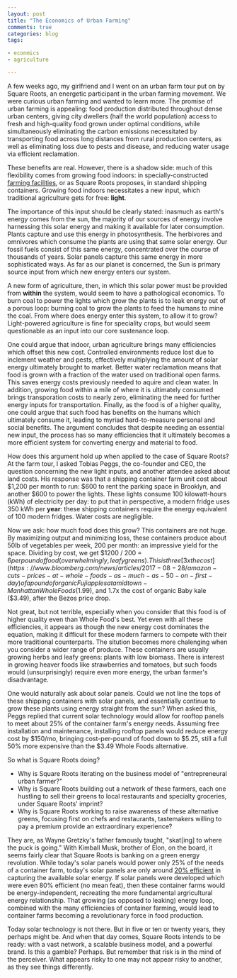 ```yaml
---
layout: post
title: "The Economics of Urban Farming"
comments: true
categories: blog
tags:

- econmics
- agriculture

---
```


A few weeks ago, my girlfriend and I went on an urban farm tour put on by Square Roots, an energetic participant in the urban farming movement. We were curious urban farming and wanted to learn more. The promise of urban farming is appealing: food production distributed throughout dense urban centers, giving city dwellers (half the world population) access to fresh and high-quality food grown under optimal conditions, while simultaneously eliminating the carbon emissions necessitated by transporting food across long distances from rural production centers, as well as eliminating loss due to pests and disease, and reducing water usage via efficient reclamation.

These benefits are real. However, there is a shadow side: much of this flexibility comes from growing food indoors: in specially-constructed [farming facilities](http://aerofarms.com/), or as Square Roots proposes, in standard shipping containers. Growing food indoors necessitates a new input, which traditional agriculture gets for free:  **light**.

The importance of this input should be clearly stated: inasmuch as earth's energy comes from the sun, the majority of our sources of energy involve harnessing this solar energy and making it available for later consumption. Plants capture and use this energy in photosynthesis. The herbivores and omnivores which consume the plants are using that same solar energy. Our fossil fuels consist of this same energy, concentrated over the course of thousands of years. Solar panels capture this same energy in more sophisticated ways. As far as our planet is concerned, the Sun is primary source input from which new energy enters our system.

A new form of agriculture, then, in which this solar power must be provided from **within** the system, would seem to have a pathological economics. To burn coal to power the lights which grow the plants is to leak energy out of a porous loop: burning coal to grow the plants to feed the humans to mine the coal. From where does energy enter this system, to allow it to grow? Light-powered agriculture is fine for speciality crops, but would seem questionable as an input into our core sustenance loop.

One could argue that indoor, urban agriculture brings many efficiencies which offset this new cost. Controlled environments reduce lost due to inclement weather and pests, effectively multiplying the amount of solar energy ultimately brought to market. Better water reclamation means that food is grown with a fraction of the water used on traditional open farms. This saves energy costs previously needed to aquire and clean water. In addition, growing food within a mile of where it is ultimately consumed brings transporation costs to nearly zero, eliminating the need for further energy inputs for transportation. Finally, as the food is of a higher quality, one could argue that such food has benefits on the humans which ultimately consume it, leading to myriad hard-to-measure personal and social benefits. The argument concludes that despite needing an essential new input, the process has so many efficiencies that it ultimately becomes a more efficient system for converting energy and material to food.

How does this argument hold up when applied to the case of Square Roots? At the farm tour, I asked Tobias Peggs, the co-founder and CEO, the question concerning the new light inputs, and another attendee asked about land costs. His response was that a shipping container farm unit cost about $1,200 per month to run: $600 to rent the parking space in Brooklyn, and another $600 to power the lights. These lights consume 100 kilowatt-hours (kWh) of electricity per day: to put that in perspective, a modern fridge uses 350 kWh per **year**: these shipping containers require the energy equivalent of 100 modern fridges. Water costs are negligible.

Now we ask: how much food does this grow? This containers are not huge. By maximizing output and minimizing loss, these containers produce about 50lb of vegetables per week, 200 per month: an impressive yield for the space. Dividing by cost, we get $1200 / 200 = $6 per pound of food (overwhelmingly, leafy greens). This is three [3x the cost](https://www.bloomberg.com/news/articles/2017-08-28/amazon-cuts-prices-at-whole-foods-as-much-as-50-on-first-day) of a pound of organic Fuji apples at a midtown-Manhattan Whole Foods ($1.99), and 1.7x the cost of organic Baby kale ($3.49), after the Bezos price drop.

Not great, but not terrible, especially when you consider that this food is of higher quality even than Whole Food's best. Yet even with all these efficiencies, it appears as though the new energy cost dominates the equation, making it difficult for these modern farmers to compete with their more traditional counterparts. The sitution becomes more chalenging when you consider a wider range of produce. These containers are usually growing herbs and leafy greens: plants with low biomass. There is interest in growing heaver foods like strawberries and tomatoes, but such foods would (unsurprisingly) require even more energy, the urban farmer's disadvantage.

One would naturally ask about solar panels. Could we not line the tops of these shipping containers with solar panels, and essentially continue to grow these plants using energy straight from the sun? When asked this, Peggs replied that current solar technology would allow for rooftop panels to meet about 25% of the container farm's energy needs. Assuming free installation and maintenance, installing rooftop panels would reduce energy cost by $150/mo, bringing cost-per-pound of food down to $5.25, still a full 50% more expensive than the $3.49 Whole Foods alternative.

So what is Square Roots doing?

- Why is Square Roots iterating on the business model of "entrepreneural urban farmer?"
- Why is Square Roots building out a network of these farmers, each one hustling to sell their greens to local restaurants and specialty groceries, under Square Roots' imprint?
- Why is Square Roots working to raise awareness of these alternative greens, focusing first on chefs and restaurants, tastemakers willing to pay a premium provide an extraordinary experience?

They are, as Wayne Gretzky's father famously taught, "skat[ing] to where the puck is going." With Kimball Musk, brother of Elon, on the board, it seems fairly clear that Square Roots is banking on a green energy revolution. While today's solar panels would power only 25% of the needs of a container farm, today's solar panels are only around [20% efficient](https://www.technologyreview.com/s/600922/first-solars-cells-break-efficiency-record/) in capturing the available solar energy. If solar panels were developed which were even 80% efficient (no mean feat), then these container farms would be energy-independent, recreating the more fundamental argricultural energy relationship. That growing (as opposed to leaking) energy loop, combined with the many efficiencies of container farming, would lead to container farms becoming a revolutionary force in food production.

Today solar technology is not there. But in five or ten or twenty years, they perhaps might be. And when that day comes, Square Roots intends to be ready: with a vast network, a scalable business model, and a powerful brand. Is this a gamble? Perhaps. But remember that risk is in the mind of the perceiver. What appears risky to one may not appear risky to another, as they see things differently.
